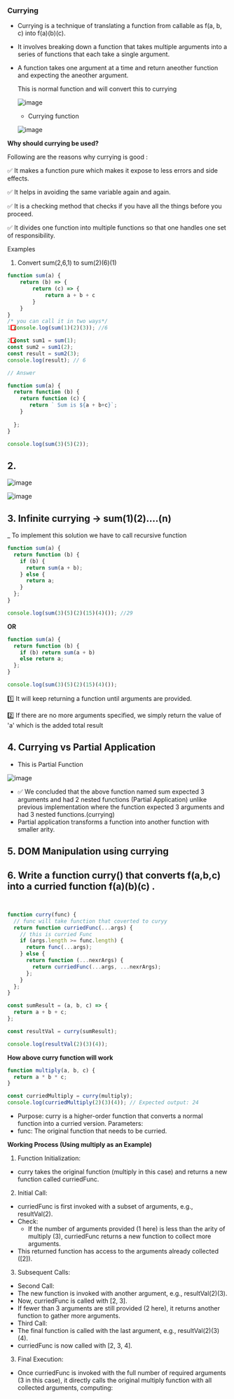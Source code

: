 ### Currying


- Currying is a technique of translating a function from callable as f(a, b, c) into f(a)(b)(c).
- It involves breaking down a function that takes multiple arguments into a series of functions that each take a single argument.

- A function takes one argument at a time and return aneother function and expecting the aneother argument.

  This is normal function and will convert this to currying

  ![image](https://github.com/venkatdas/Interview_prep/assets/43024084/90ddccc4-79fb-4b26-9925-fc81a01e4d60)

  - Currying function
 
  ![image](https://github.com/venkatdas/Interview_prep/assets/43024084/a153ce14-38d0-4e21-8a1c-4ee93e7c5c51)


**Why should currying be used?**

Following are the reasons why currying is good :

✅ It makes a function pure which makes it expose to less errors and side effects.

✅ It helps in avoiding the same variable again and again.

✅ It is a checking method that checks if you have all the things before you proceed.

✅ It divides one function into multiple functions so that one handles one set of responsibility.


Examples

1) Convert sum(2,6,1) to sum(2)(6)(1)

```js
function sum(a) {
    return (b) => {
        return (c) => {
            return a + b + c
        }
    }
}
/* you can call it in two ways*/
1️⃣ console.log(sum(1)(2)(3)); //6

2️⃣ const sum1 = sum(1);
const sum2 = sum1(2);
const result = sum2(3);
console.log(result); // 6

// Answer

function sum(a) {
  return function (b) {
    return function (c) {
       return ` Sum is ${a + b+c}`;
    }
   
  };
}

console.log(sum(3)(5)(2));

```

## 2.

![image](https://github.com/venkatdas/Interview_prep/assets/43024084/c9930cda-37b3-469e-9d34-a99d00b78385)


![image](https://github.com/venkatdas/Interview_prep/assets/43024084/cda60e62-c89f-4323-987c-3456e0281a84)

## 3. **Infinite currying** -> sum(1)(2)....(n)

_ To implement this solution we have to call recursive function

```js
function sum(a) {
  return function (b) {
    if (b) {
      return sum(a + b);
    } else {
      return a;
    }
  };
}

console.log(sum(3)(5)(2)(15)(4)()); //29
```

**OR**
```js
function sum(a) {
  return function (b) {
    if (b) return sum(a + b)
    else return a;
  };
}

console.log(sum(3)(5)(2)(15)(4)());
```

1️⃣ It will keep returning a function until arguments are provided.

2️⃣ If there are no more arguments specified, we simply return the value of 'a' which is the added total result


## 4. Currying vs Partial Application

- This is Partial Function

![image](https://github.com/venkatdas/Interview_prep/assets/43024084/f26e0ff9-658c-4302-bc81-496f4030502c)

- ✅ We concluded that the above function named sum expected 3 arguments and had 2 nested functions (Partial Application) unlike previous implementation where the function expected 3 arguments and had 3 nested functions.(currying)
- Partial application transforms a function into another function with smaller arity.

## 5. DOM Manipulation using currying



## 6. Write a function curry() that converts f(a,b,c) into a curried function f(a)(b)(c) . 


```js


function curry(func) {
  // func will take function that coverted to curyy
  return function curriedFunc(...args) {
    // this is curried Func
    if (args.length >= func.length) {
      return func(...args);
    } else {
      return function (...nexrArgs) {
        return curriedFunc(...args, ...nexrArgs);
      };
    }
  };
}

const sumResult = (a, b, c) => {
  return a + b + c;
};

const resultVal = curry(sumResult);

console.log(resultVal(2)(3)(4));

```



**How above curry function will work**

```js
function multiply(a, b, c) {
  return a * b * c;
}

const curriedMultiply = curry(multiply);
console.log(curriedMultiply(2)(3)(4)); // Expected output: 24
```

- Purpose: curry is a higher-order function that converts a normal function into a curried version.
Parameters:
- func: The original function that needs to be curried.

**Working Process (Using multiply as an Example)**

1) Function Initialization:
- curry takes the original function (multiply in this case) and returns a new function called curriedFunc.
2) Initial Call:
- curriedFunc is first invoked with a subset of arguments, e.g., resultVal(2).
- Check:
  - If the number of arguments provided (1 here) is less than the arity of multiply (3), curriedFunc returns a new function to collect more arguments.
- This returned function has access to the arguments already collected ([2]).
3) Subsequent Calls:
- Second Call:
- The new function is invoked with another argument, e.g., resultVal(2)(3).
- Now, curriedFunc is called with [2, 3].
- If fewer than 3 arguments are still provided (2 here), it returns another function to gather more arguments.
- Third Call:
- The final function is called with the last argument, e.g., resultVal(2)(3)(4).
- curriedFunc is now called with [2, 3, 4].
3) Final Execution:
- Once curriedFunc is invoked with the full number of required arguments (3 in this case), it directly calls the original multiply function with all collected arguments, computing:







